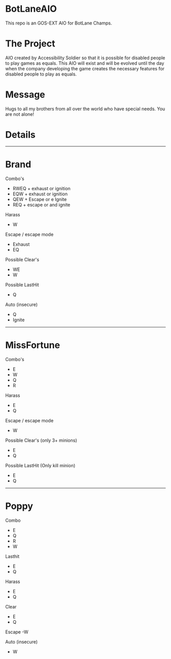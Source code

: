 # BotLaneAIO
This repo is an GOS-EXT AIO for BotLane Champs. 

# The Project
AIO created by Accessibility Soldier so that it is possible for disabled people to play games as equals.
This AIO will exist and will be evolved until the day when the company developing the game creates the necessary features for disabled people to play as equals.

# Message
Hugs to all my brothers from all over the world who have special needs. You are not alone!

# Details
--------------------------------------------------------------------------------------
# Brand

Combo's

- RWEQ + exhaust or ignition
- EQW + exhaust or ignition
- QEW + Escape or e Ignite
- REQ + escape or and ignite

Harass
- W

Escape / escape mode
- Exhaust
- EQ

Possible Clear's
- WE
- W

Possible LastHit
- Q

Auto (insecure)
- Q
- Ignite
--------------------------------------------------------------------------------------
# MissFortune

Combo's
- E
- W
- Q
- R

Harass
- E
- Q

Escape / escape mode
- W

Possible Clear's (only 3+ minions)
- E
- Q

Possible LastHit (Only kill minion)
- E
- Q
--------------------------------------------------------------------------------------
# Poppy

Combo
- E
- Q
- R
- W

Lasthit
- E
- Q

Harass
- E
- Q

Clear
- E
- Q

Escape
-W

Auto (insecure)
- W
